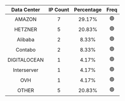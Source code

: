 | Data Center | IP Count | Percentage | Freq |
|:------------:|:--------:|:-----------:|:-----:|
| AMAZON | 7 | 29.17% | 🟢 |
| HETZNER | 5 | 20.83% | 🟢 |
| Alibaba | 2 | 8.33% | 🟢 |
| Contabo | 2 | 8.33% | 🟢 |
| DIGITALOCEAN | 1 | 4.17% | 🟢 |
| Interserver | 1 | 4.17% | 🟢 |
| OVH | 1 | 4.17% | 🟢 |
| OTHER | 5 | 20.83% | 🟢 |